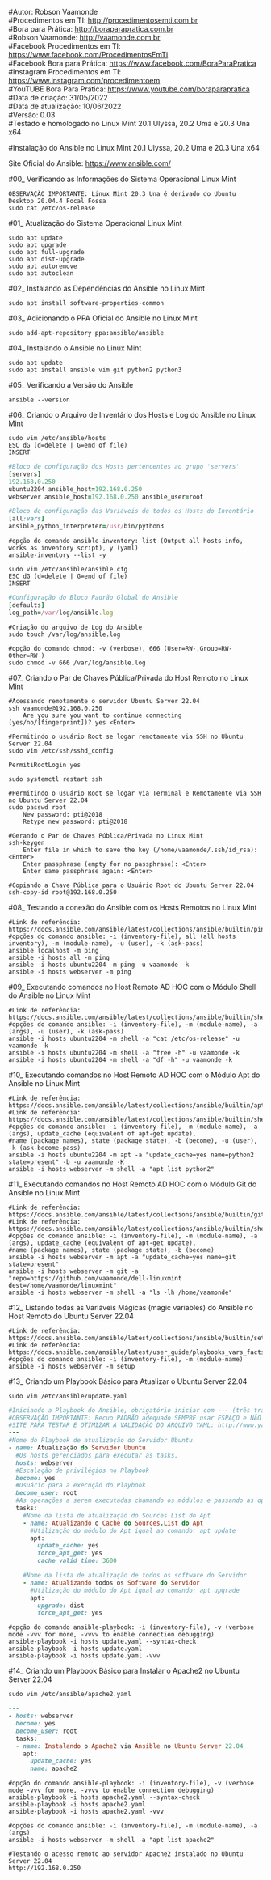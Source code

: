 #Autor: Robson Vaamonde<br>
#Procedimentos em TI: http://procedimentosemti.com.br<br>
#Bora para Prática: http://boraparapratica.com.br<br>
#Robson Vaamonde: http://vaamonde.com.br<br>
#Facebook Procedimentos em TI: https://www.facebook.com/ProcedimentosEmTi<br>
#Facebook Bora para Prática: https://www.facebook.com/BoraParaPratica<br>
#Instagram Procedimentos em TI: https://www.instagram.com/procedimentoem<br>
#YouTUBE Bora Para Prática: https://www.youtube.com/boraparapratica<br>
#Data de criação: 31/05/2022<br>
#Data de atualização: 10/06/2022<br>
#Versão: 0.03<br>
#Testado e homologado no Linux Mint 20.1 Ulyssa, 20.2 Uma e 20.3 Una x64

#Instalação do Ansible no Linux Mint 20.1 Ulyssa, 20.2 Uma e 20.3 Una x64

Site Oficial do Ansible: https://www.ansible.com/

#00_ Verificando as Informações do Sistema Operacional Linux Mint<br>

	OBSERVAÇÃO IMPORTANTE: Linux Mint 20.3 Una é derivado do Ubuntu Desktop 20.04.4 Focal Fossa
	sudo cat /etc/os-release

#01_ Atualização do Sistema Operacional Linux Mint<br>

	sudo apt update
	sudo apt upgrade
	sudo apt full-upgrade
	sudo apt dist-upgrade
	sudo apt autoremove
	sudo apt autoclean

#02_ Instalando as Dependências do Ansible no Linux Mint<br>

	sudo apt install software-properties-common

#03_ Adicionando o PPA Oficial do Ansible no Linux Mint<br>

	sudo add-apt-repository ppa:ansible/ansible

#04_ Instalando o Ansible no Linux Mint<br>

	sudo apt update
	sudo apt install ansible vim git python2 python3

#05_ Verificando a Versão do Ansible<br>

	ansible --version

#06_ Criando o Arquivo de Inventário dos Hosts e Log do Ansible no Linux Mint<br>

	sudo vim /etc/ansible/hosts
	ESC dG (d=delete | G=end of file)
	INSERT

```ruby
#Bloco de configuração dos Hosts pertencentes ao grupo 'servers'
[servers]
192.168.0.250
ubuntu2204 ansible_host=192.168.0.250
webserver ansible_host=192.168.0.250 ansible_user=root

#Bloco de configuração das Variáveis de todos os Hosts do Inventário
[all:vars]
ansible_python_interpreter=/usr/bin/python3
```

	#opção do comando ansible-inventory: list (Output all hosts info, works as inventory script), y (yaml)
	ansible-inventory --list -y

	sudo vim /etc/ansible/ansible.cfg
	ESC dG (d=delete | G=end of file)
	INSERT

```ruby
#Configuração do Bloco Padrão Global do Ansible
[defaults]
log_path=/var/log/ansible.log
```

	#Criação do arquivo de Log do Ansible
	sudo touch /var/log/ansible.log
	
	#opção do comando chmod: -v (verbose), 666 (User=RW-,Group=RW-Other=RW-)
	sudo chmod -v 666 /var/log/ansible.log

#07_ Criando o Par de Chaves Pública/Privada do Host Remoto no Linux Mint<br>

	#Acessando remotamente o servidor Ubuntu Server 22.04
	ssh vaamonde@192.168.0.250
		Are you sure you want to continue connecting (yes/no/[fingerprint])? yes <Enter>
	
	#Permitindo o usuário Root se logar remotamente via SSH no Ubuntu Server 22.04
	sudo vim /etc/ssh/sshd_config

```vim
PermitiRootLogin yes
```
	sudo systemctl restart ssh
	
	#Permitindo o usuário Root se logar via Terminal e Remotamente via SSH no Ubuntu Server 22.04
	sudo passwd root
		New password: pti@2018
		Retype new password: pti@2018 

	#Gerando o Par de Chaves Pública/Privada no Linux Mint
	ssh-keygen
		Enter file in which to save the key (/home/vaamonde/.ssh/id_rsa): <Enter>
		Enter passphrase (empty for no passphrase): <Enter>
		Enter same passphrase again: <Enter>
	
	#Copiando a Chave Pública para o Usuário Root do Ubuntu Server 22.04
	ssh-copy-id root@192.168.0.250

#08_ Testando a conexão do Ansible com os Hosts Remotos no Linux Mint<br>

	#Link de referência: https://docs.ansible.com/ansible/latest/collections/ansible/builtin/ping_module.html
	#opções do comando ansible: -i (inventory-file), all (all hosts inventory), -m (module-name), -u (user), -k (ask-pass)
	ansible localhost -m ping
	ansible -i hosts all -m ping
	ansible -i hosts ubuntu2204 -m ping -u vaamonde -k
	ansible -i hosts webserver -m ping

#09_ Executando comandos no Host Remoto AD HOC com o Módulo Shell do Ansible no Linux Mint<br>

	#Link de referência: https://docs.ansible.com/ansible/latest/collections/ansible/builtin/shell_module.html
	#opções do comando ansible: -i (inventory-file), -m (module-name), -a (args), -u (user), -k (ask-pass)
	ansible -i hosts ubuntu2204 -m shell -a "cat /etc/os-release" -u vaamonde -k
	ansible -i hosts ubuntu2204 -m shell -a "free -h" -u vaamonde -k
	ansible -i hosts ubuntu2204 -m shell -a "df -h" -u vaamonde -k

#10_ Executando comandos no Host Remoto AD HOC com o Módulo Apt do Ansible no Linux Mint<br>

	#Link de referência: https://docs.ansible.com/ansible/latest/collections/ansible/builtin/apt_module.html
	#Link de referência: https://docs.ansible.com/ansible/latest/collections/ansible/builtin/shell_module.html
	#opções do comando ansible: -i (inventory-file), -m (module-name), -a (args), update_cache (equivalent of apt-get update),
	#name (package names), state (package state), -b (become), -u (user), -k (ask-become-pass)
	ansible -i hosts ubuntu2204 -m apt -a "update_cache=yes name=python2 state=present" -b -u vaamonde -K
	ansible -i hosts webserver -m shell -a "apt list python2"

#11_ Executando comandos no Host Remoto AD HOC com o Módulo Git do Ansible no Linux Mint<br>

	#Link de referência: https://docs.ansible.com/ansible/latest/collections/ansible/builtin/git_module.html
	#Link de referência: https://docs.ansible.com/ansible/latest/collections/ansible/builtin/shell_module.html
	#opções do comando ansible: -i (inventory-file), -m (module-name), -a (args), update_cache (equivalent of apt-get update), 
	#name (package names), state (package state), -b (become)
	ansible -i hosts webserver -m apt -a "update_cache=yes name=git state=present"
	ansible -i hosts webserver -m git -a "repo=https://github.com/vaamonde/dell-linuxmint dest=/home/vaamonde/linuxmint"
	ansible -i hosts webserver -m shell -a "ls -lh /home/vaamonde"

#12_ Listando todas as Variáveis Mágicas (magic variables) do Ansible no Host Remoto do Ubuntu Server 22.04<br>

	#Link de referência: https://docs.ansible.com/ansible/latest/collections/ansible/builtin/setup_module.html
	#Link de referência: https://docs.ansible.com/ansible/latest/user_guide/playbooks_vars_facts.html
	#opções do comando ansible: -i (inventory-file), -m (module-name)
	ansible -i hosts webserver -m setup

#13_ Criando um Playbook Básico para Atualizar o Ubuntu Server 22.04<br>

	sudo vim /etc/ansible/update.yaml

```ruby
#Iniciando a Playbook do Ansible, obrigatório iniciar com --- (três traços)
#OBSERVAÇÃO IMPORTANTE: Recuo PADRÃO adequado SEMPRE usar ESPAÇO e NÃO TABS (tabulador) - 2(dois) ESPAÇOS
#SITE PARA TESTAR E OTIMIZAR A VALIDAÇÃO DO ARQUIVO YAML: http://www.yamllint.com/
---
#Nome do Playbook de atualização do Servidor Ubuntu.
- name: Atualização do Servidor Ubuntu
  #Os hosts gerenciados para executar as tasks.
  hosts: webserver
  #Escalação de privilégios no Playbook
  become: yes
  #Usuário para a execução do Playbook
  become_user: root
  #As operações a serem executadas chamando os módulos e passando as opções necessárias.
  tasks:
    #Nome da lista de atualização do Sources List do Apt
    - name: Atualizando o Cache do Sources.List do Apt
      #Utilização do módulo do Apt igual ao comando: apt update
      apt:
        update_cache: yes
        force_apt_get: yes
        cache_valid_time: 3600

    #Nome da lista de atualização de todos os software do Servidor
    - name: Atualizando todos os Software do Servidor
      #Utilização do módulo do Apt igual ao comando: apt upgrade
      apt:
        upgrade: dist
        force_apt_get: yes
```

	#opção do comando ansible-playbook: -i (inventory-file), -v (verbose mode -vvv for more, -vvvv to enable connection debugging)
	ansible-playbook -i hosts update.yaml --syntax-check
	ansible-playbook -i hosts update.yaml
	ansible-playbook -i hosts update.yaml -vvv

#14_ Criando um Playbook Básico para Instalar o Apache2 no Ubuntu Server 22.04<br>

	sudo vim /etc/ansible/apache2.yaml

```ruby
---
- hosts: webserver
  become: yes
  become_user: root
  tasks:
  - name: Instalando o Apache2 via Ansible no Ubuntu Server 22.04
    apt:
      update_cache: yes
      name: apache2
```

	#opção do comando ansible-playbook: -i (inventory-file), -v (verbose mode -vvv for more, -vvvv to enable connection debugging)
	ansible-playbook -i hosts apache2.yaml --syntax-check
	ansible-playbook -i hosts apache2.yaml
	ansible-playbook -i hosts apache2.yaml -vvv

	#opções do comando ansible: -i (inventory-file), -m (module-name), -a (args)
	ansible -i hosts webserver -m shell -a "apt list apache2"

	#Testando o acesso remoto ao servidor Apache2 instalado no Ubuntu Server 22.04	
	http://192.168.0.250

